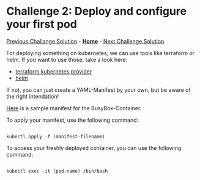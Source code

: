 # Challenge 2: Deploy and configure your first pod

[Previous Challange Solution](./01-Setup-Environment-solution.md) - **[Home](../README.md)** - [Next Challenge Solution](./03-Azure-Monitor-solution.md)

For deploying something on kubernetes, we can use tools like terraform or helm. If you want to use those, take a look here:

* [terraform kubernetes provider](https://registry.terraform.io/providers/hashicorp/kubernetes/latest/docs)
* [helm](https://helm.sh/docs/)

If not, you can just create a YAML-Manifest by your own, but be aware of the right intendation!

[Here](https://github.com/josedom24/kubernetes/blob/master/ejemplos/busybox/busybox.yaml) is a sample manifest for the BusyBox-Container.

To apply your manifest, use the following command:

<code>
kubectl apply -f (manifest-filename)
</code>

To access your freshly deployed container, you can use the following command:

<code>
kubectl exec -it (pod-name) /bin/bash
</code>
